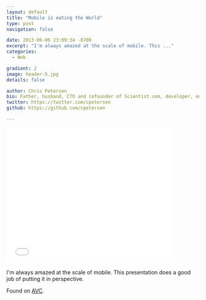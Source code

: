 ```yaml
---
layout: default
title: "Mobile is eating the World"
type: post
navigation: false

date: 2013-06-06 23:09:34 -0700
excerpt: "I'm always amazed at the scale of mobile. This ..."
categories:
  - Web

gradient: 2
image: header-5.jpg
details: false

author: Chris Petersen
bio: Father, husband, CTO and cofounder of Scientist.com, developer, entrepreneur and technologist.
twitter: https://twitter.com/cpetersen
github: https://github.com/cpetersen

---
```


<iframe class="embedly-embed" src="//cdn.embedly.com/widgets/media.html?src=https%3A%2F%2Fwww.slideshare.net%2Fslideshow%2Fembed_code%2Fkey%2FHlWJmlCE6rwSzJ&url=http%3A%2F%2Fwww.slideshare.net%2Fbge20%2F2013-05-bea%3Fref%3Dhttp%3A%2F%2Fwww.avc.com%2Fa_vc%2F2013%2F06%2Fmobile-is-eating-the-world.html&image=http%3A%2F%2Fcdn.slidesharecdn.com%2Fss_thumbnails%2F201305bea-130517184340-phpapp01-thumbnail-4.jpg%3Fcb%3D1369741760&key=d815972c91e546edb5d2d02e509f8b1c&type=text%2Fhtml&schema=slideshare" width="425" height="355" scrolling="no" frameborder="0" allowfullscreen></iframe>

I'm always amazed at the scale of mobile. This presentation does a good job of putting it in perspective.

 Found on  [AVC](http://www.avc.com/a_vc/2013/06/mobile-is-eating-the-world.html). 

 
